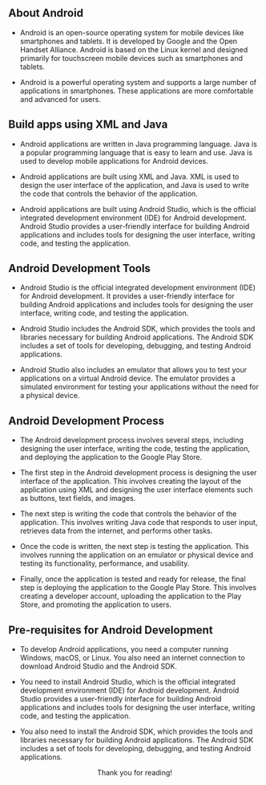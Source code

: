 ## About Android

- Android is an open-source operating system for mobile devices like smartphones and tablets. It is developed by Google and the Open Handset Alliance. Android is based on the Linux kernel and designed primarily for touchscreen mobile devices such as smartphones and tablets.

- Android is a powerful operating system and supports a large number of applications in smartphones. These applications are more comfortable and advanced for users.

## Build apps using XML and Java

- Android applications are written in Java programming language. Java is a popular programming language that is easy to learn and use. Java is used to develop mobile applications for Android devices.

- Android applications are built using XML and Java. XML is used to design the user interface of the application, and Java is used to write the code that controls the behavior of the application.

- Android applications are built using Android Studio, which is the official integrated development environment (IDE) for Android development. Android Studio provides a user-friendly interface for building Android applications and includes tools for designing the user interface, writing code, and testing the application.

## Android Development Tools

- Android Studio is the official integrated development environment (IDE) for Android development. It provides a user-friendly interface for building Android applications and includes tools for designing the user interface, writing code, and testing the application.

- Android Studio includes the Android SDK, which provides the tools and libraries necessary for building Android applications. The Android SDK includes a set of tools for developing, debugging, and testing Android applications.

- Android Studio also includes an emulator that allows you to test your applications on a virtual Android device. The emulator provides a simulated environment for testing your applications without the need for a physical device.

## Android Development Process

- The Android development process involves several steps, including designing the user interface, writing the code, testing the application, and deploying the application to the Google Play Store.

- The first step in the Android development process is designing the user interface of the application. This involves creating the layout of the application using XML and designing the user interface elements such as buttons, text fields, and images.

- The next step is writing the code that controls the behavior of the application. This involves writing Java code that responds to user input, retrieves data from the internet, and performs other tasks.

- Once the code is written, the next step is testing the application. This involves running the application on an emulator or physical device and testing its functionality, performance, and usability.

- Finally, once the application is tested and ready for release, the final step is deploying the application to the Google Play Store. This involves creating a developer account, uploading the application to the Play Store, and promoting the application to users.

## Pre-requisites for Android Development

- To develop Android applications, you need a computer running Windows, macOS, or Linux. You also need an internet connection to download Android Studio and the Android SDK.

- You need to install Android Studio, which is the official integrated development environment (IDE) for Android development. Android Studio provides a user-friendly interface for building Android applications and includes tools for designing the user interface, writing code, and testing the application.

- You also need to install the Android SDK, which provides the tools and libraries necessary for building Android applications. The Android SDK includes a set of tools for developing, debugging, and testing Android applications.

$${\text{Thank you for reading!}}$$
